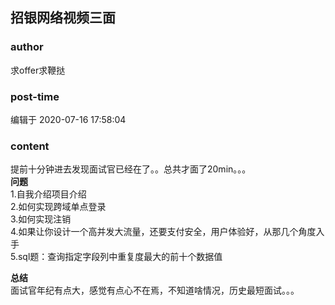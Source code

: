 ## 招银网络视频三面
### author 
求offer求鞭挞
### post-time 

编辑于  2020-07-16 17:58:04
### content 
<div class="post-topic-des nc-post-content">
 <p>
  提前十分钟进去发现面试官已经在了。。总共才面了20min。。。
  <br/>
  <strong>
   问题
  </strong>
  <br/>
  1.自我介绍项目介绍
  <br/>
  2.如何实现跨域单点登录
  <br/>
  3.如何实现注销
  <br/>
  4.如果让你设计一个高并发大流量，还要支付安全，用户体验好，从那几个角度入手
  <br/>
  5.sql题：查询指定字段列中重复度最大的前十个数据值
 </p>
 <p>
  <strong>
   总结
  </strong>
  <br/>
  面试官年纪有点大，感觉有点心不在焉，不知道啥情况，历史最短面试。。。
 </p>
</div>
